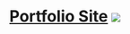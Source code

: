 <h1><a href="https://portfoliocoverpage.netlify.app">Portfolio Site</a>

<img src="https://i.imgur.com/0cEAbMn.jpg"/>